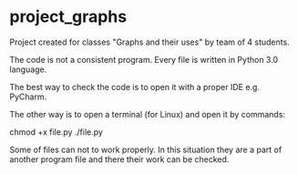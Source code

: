 # project_graphs
Project created for classes "Graphs and their uses" by team of 4 students.

The code is not a consistent program. 
Every file is written in Python 3.0 language.

The best way to check the code is to open it with a proper IDE e.g. PyCharm.

The other way is to open a terminal (for Linux) and open it by commands:

chmod +x file.py
./file.py

Some of files can not to work properly. 
In this situation they are a part of another program file and there their work can be checked.
